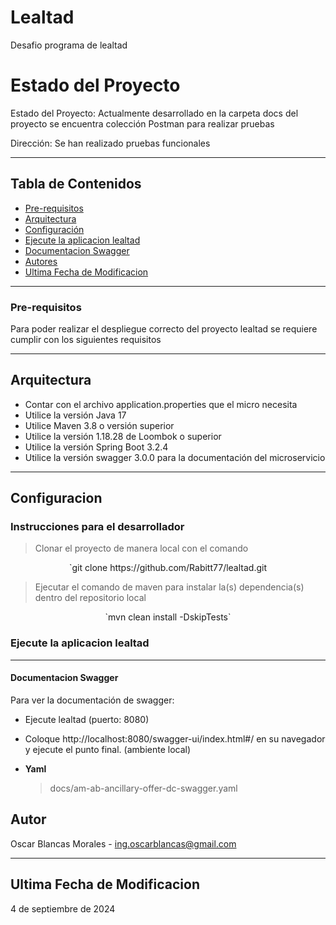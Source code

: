# Lealtad

<p id="description">
Desafio programa de lealtad
</p>


# Estado del Proyecto
Estado del Proyecto: Actualmente desarrollado en la carpeta docs del proyecto se encuentra colección Postman para realizar pruebas

Dirección: Se han realizado pruebas funcionales

***
## Tabla de Contenidos
- [Pre-requisitos](#pre-requisitos)
- [Arquitectura](#arquitectura)
- [Configuración](#configuracion)
- [Ejecute la aplicacion lealtad](#ejecute-la-aplicacion-lealtad)
- [Documentacion Swagger](#documentacion-swagger)
- [Autores](#autores)
- [Ultima Fecha de Modificacion](#ultima-fecha-de-modificacion)

***
### Pre-requisitos
Para poder realizar el despliegue correcto del proyecto lealtad se requiere cumplir con los siguientes requisitos

***
## Arquitectura

- Contar con el archivo application.properties que el micro necesita
- Utilice la versión Java 17
- Utilice Maven 3.8 o versión superior
- Utilice la versión 1.18.28 de Loombok o superior
- Utilice la versión Spring Boot 3.2.4
- Utilice la versión swagger 3.0.0 para la documentación del microservicio

***
## Configuracion

### Instrucciones para el desarrollador

> Clonar el proyecto de manera local con el comando
 <center>`git clone https://github.com/Rabitt77/lealtad.git</center>

> Ejecutar el comando de maven para instalar la(s) dependencia(s) dentro del repositorio local
 <center>`mvn clean install -DskipTests`</center> 

### Ejecute la aplicacion lealtad

***
#### Documentacion Swagger

Para ver la documentación de swagger:

- Ejecute lealtad (puerto: 8080)

- Coloque http://localhost:8080/swagger-ui/index.html#/ en su navegador y ejecute el punto final. (ambiente local)

- <b>Yaml</b> <br>
  > docs/am-ab-ancillary-offer-dc-swagger.yaml


## Autor
Oscar Blancas Morales - ing.oscarblancas@gmail.com

***
## Ultima Fecha de Modificacion

4 de septiembre de 2024
